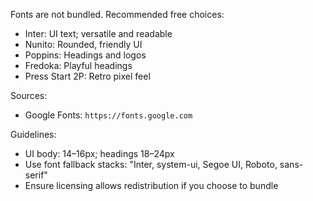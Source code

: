 Fonts are not bundled. Recommended free choices:

- Inter: UI text; versatile and readable
- Nunito: Rounded, friendly UI
- Poppins: Headings and logos
- Fredoka: Playful headings
- Press Start 2P: Retro pixel feel

Sources:
- Google Fonts: `https://fonts.google.com`

Guidelines:
- UI body: 14–16px; headings 18–24px
- Use font fallback stacks: "Inter, system-ui, Segoe UI, Roboto, sans-serif"
- Ensure licensing allows redistribution if you choose to bundle
